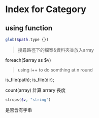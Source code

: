 # Index for Category

## using function

```php
glob($path.type {})
```
> 搜尋路徑下的檔案&資料夾並放入array


foreach($array as $v)
> using i++ to do somthing at n round


is_file(path);
is_file(dir);

count(array)
計算 arrary 長度

```php
strops($v, "string")
```
是否含有字串







